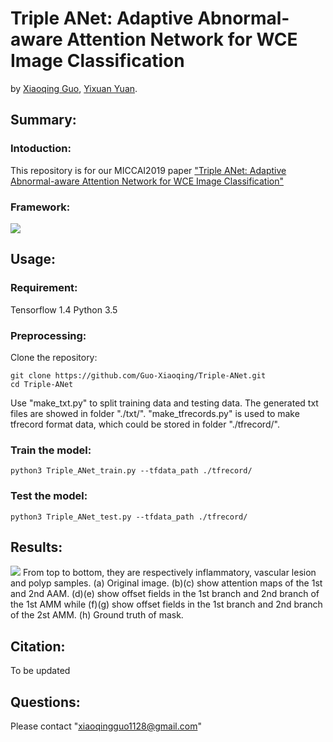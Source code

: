 # Triple ANet: Adaptive Abnormal-aware Attention Network for WCE Image Classification

by [Xiaoqing Guo](https://guo-xiaoqing.github.io/), [Yixuan Yuan](http://www.ee.cityu.edu.hk/~yxyuan/people/people.htm).

## Summary:
### Intoduction:
This repository is for our MICCAI2019 paper ["Triple ANet: Adaptive Abnormal-aware Attention Network for WCE Image Classification"]()
### Framework:
![](https://github.com/Guo-Xiaoqing/Triple-ANet/raw/master/framework.png)

## Usage:
### Requirement:
Tensorflow 1.4
Python 3.5

### Preprocessing:
Clone the repository:
```
git clone https://github.com/Guo-Xiaoqing/Triple-ANet.git
cd Triple-ANet
```
Use "make_txt.py" to split training data and testing data. The generated txt files are showed in folder "./txt/".
"make_tfrecords.py" is used to make tfrecord format data, which could be stored in folder "./tfrecord/".

### Train the model: 
```
python3 Triple_ANet_train.py --tfdata_path ./tfrecord/
```

### Test the model: 
```
python3 Triple_ANet_test.py --tfdata_path ./tfrecord/
```
## Results:
![](https://github.com/Guo-Xiaoqing/Triple-ANet/raw/master/result.png)
From top to bottom, they are respectively inflammatory, vascular lesion and polyp samples. (a) Original image. (b)(c) show attention maps of the 1st and 2nd AAM. (d)(e) show offset fields in the 1st branch and 2nd branch of the 1st AMM while (f)(g) show offset fields in the 1st branch and 2nd branch of the 2st AMM. (h) Ground truth of mask.

## Citation:
To be updated

## Questions:
Please contact "xiaoqingguo1128@gmail.com" 
